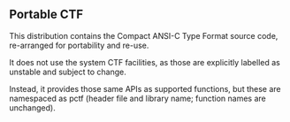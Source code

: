 Portable CTF
------------

This distribution contains the Compact ANSI-C Type Format source code,
re-arranged for portability and re-use.

It does not use the system CTF facilities, as those are explicitly labelled
as unstable and subject to change.

Instead, it provides those same APIs as supported functions, but these are
namespaced as pctf (header file and library name; function names are unchanged).

